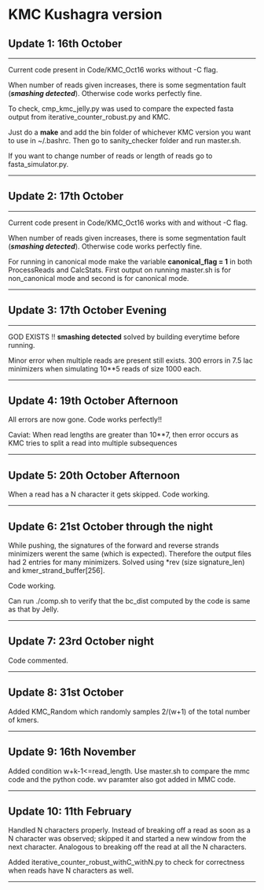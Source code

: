 # KMC Kushagra version


## Update 1: 16th October

---
Current code present in Code/KMC_Oct16 works without -C flag.

When number of reads given increases, there is some segmentation fault (***smashing detected***). Otherwise code works perfectly fine.

To check, cmp_kmc_jelly.py was used to compare the expected fasta output from iterative_counter_robust.py and KMC. 

Just do a **make** and add the bin folder of whichever KMC version you want to use in ~/.bashrc. Then go to sanity_checker folder and run master.sh.

If you want to change number of reads or length of reads go to fasta_simulator.py.

---

## Update 2: 17th October

---
Current code present in Code/KMC_Oct16 works with and without -C flag. 

When number of reads given increases, there is some segmentation fault (***smashing detected***). Otherwise code works perfectly fine.

For running in canonical mode make the variable **canonical_flag = 1** in both ProcessReads and CalcStats. First output on running master.sh is for non_canonical mode and second is for canonical mode.

---

## Update 3: 17th October Evening

---

GOD EXISTS !! **smashing detected** solved by building everytime before running. 

Minor error when multiple reads are present still exists. 300 errors in 7.5 lac minimizers when simulating 10**5 reads of size 1000 each.

---

## Update 4: 19th October Afternoon

All errors are now gone. Code works perfectly!!

Caviat: When read lengths are greater than 10**7, then error occurs as KMC tries to split a read into multiple subsequences

---

## Update 5: 20th October Afternoon

When a read has a N character it gets skipped. Code working.

---

## Update 6: 21st October through the night

While pushing, the signatures of the forward and reverse strands minimizers werent the same (which is expected). Therefore the output files had 2 entries for many minimizers.
Solved using *rev (size signature_len) and kmer_strand_buffer[256].

Code working.

Can run ./comp.sh to verify that the bc_dist computed by the code is same as that by Jelly.

---

## Update 7: 23rd October night

Code commented.

---

## Update 8: 31st October

Added KMC_Random which randomly samples 2/(w+1) of the total number of kmers.

---

## Update 9: 16th November

Added condition w+k-1<=read_length. Use master.sh to compare the mmc code and the python code. wv paramter also got added in MMC code.

---

## Update 10: 11th February

Handled N characters properly. Instead of breaking off a read as soon as a N character was observed; skipped it and started a new window from the next character. Analogous to breaking off the read at all the N characters.

Added iterative_counter_robust_withC_withN.py to check for correctness when reads have N characters as well.


---

